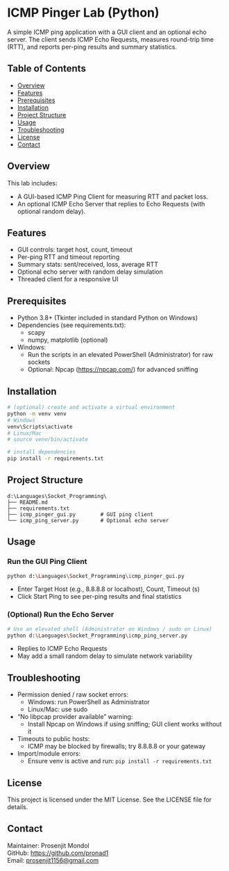 # ICMP Pinger Lab (Python)

A simple ICMP ping application with a GUI client and an optional echo server. The client sends ICMP Echo Requests, measures round-trip time (RTT), and reports per-ping results and summary statistics.

## Table of Contents
- [Overview](#overview)
- [Features](#features)
- [Prerequisites](#prerequisites)
- [Installation](#installation)
- [Project Structure](#project-structure)
- [Usage](#usage)
- [Troubleshooting](#troubleshooting)
- [License](#license)
- [Contact](#contact)

## Overview
This lab includes:
- A GUI-based ICMP Ping Client for measuring RTT and packet loss.
- An optional ICMP Echo Server that replies to Echo Requests (with optional random delay).

## Features
- GUI controls: target host, count, timeout
- Per-ping RTT and timeout reporting
- Summary stats: sent/received, loss, average RTT
- Optional echo server with random delay simulation
- Threaded client for a responsive UI

## Prerequisites
- Python 3.8+ (Tkinter included in standard Python on Windows)
- Dependencies (see requirements.txt):
  - scapy
  - numpy, matplotlib (optional)
- Windows:
  - Run the scripts in an elevated PowerShell (Administrator) for raw sockets
  - Optional: Npcap (https://npcap.com/) for advanced sniffing

## Installation
```bash
# (optional) create and activate a virtual environment
python -m venv venv
# Windows
venv\Scripts\activate
# Linux/Mac
# source venv/bin/activate

# install dependencies
pip install -r requirements.txt
```

## Project Structure
```
d:\Languages\Socket_Programming\
├── README.md
├── requirements.txt
├── icmp_pinger_gui.py        # GUI ping client
└── icmp_ping_server.py       # Optional echo server
```

## Usage

### Run the GUI Ping Client
```bash
python d:\Languages\Socket_Programming\icmp_pinger_gui.py
```
- Enter Target Host (e.g., 8.8.8.8 or localhost), Count, Timeout (s)
- Click Start Ping to see per-ping results and final statistics

### (Optional) Run the Echo Server
```bash
# Use an elevated shell (Administrator on Windows / sudo on Linux)
python d:\Languages\Socket_Programming\icmp_ping_server.py
```
- Replies to ICMP Echo Requests
- May add a small random delay to simulate network variability

## Troubleshooting
- Permission denied / raw socket errors:
  - Windows: run PowerShell as Administrator
  - Linux/Mac: use sudo
- “No libpcap provider available” warning:
  - Install Npcap on Windows if using sniffing; GUI client works without it
- Timeouts to public hosts:
  - ICMP may be blocked by firewalls; try 8.8.8.8 or your gateway
- Import/module errors:
  - Ensure venv is active and run: `pip install -r requirements.txt`

## License
This project is licensed under the MIT License. See the LICENSE file for details.

## Contact
Maintainer: Prosenjit Mondol  
GitHub: https://github.com/pronad1  
Email: prosenjit1156@gmail.com

